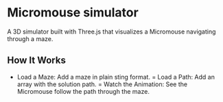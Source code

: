 # Micromouse simulator

A 3D simulator built with Three.js that visualizes a Micromouse navigating through a maze.

## How It Works
- Load a Maze: Add a maze in plain sting format.
= Load a Path: Add an array with the solution path.
= Watch the Animation: See the Micromouse follow the path through the maze.
